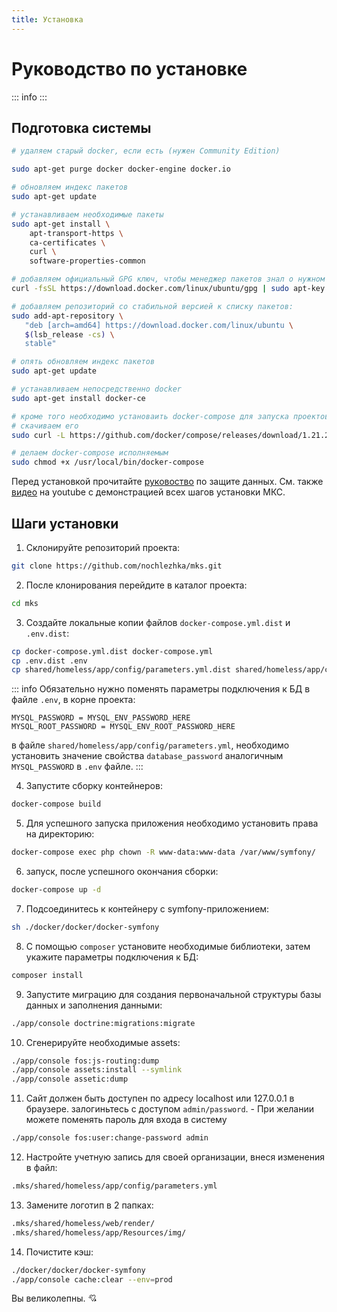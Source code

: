 ```yaml
---
title: Установка
---
```


<script setup>
import UserFormLink from '../../components/UserFormLink.vue';
</script>

# Руководство по установке

::: info
<UserFormLink/>
:::

## Подготовка системы

```bash
# удаляем старый docker, если есть (нужен Community Edition)

sudo apt-get purge docker docker-engine docker.io

# обновляем индекс пакетов
sudo apt-get update

# устанавливаем необходимые пакеты
sudo apt-get install \
    apt-transport-https \
    ca-certificates \
    curl \
    software-properties-common

# добавляем официальный GPG ключ, чтобы менеджер пакетов знал о нужном нам репозитории
curl -fsSL https://download.docker.com/linux/ubuntu/gpg | sudo apt-key add -

# добавляем репозиторий со стабильной версией к списку пакетов:
sudo add-apt-repository \
   "deb [arch=amd64] https://download.docker.com/linux/ubuntu \
   $(lsb_release -cs) \
   stable"

# опять обновляем индекс пакетов
sudo apt-get update

# устанавливаем непосредственно docker
sudo apt-get install docker-ce

# кроме того необходимо установаить docker-compose для запуска проектов
# скачиваем его
sudo curl -L https://github.com/docker/compose/releases/download/1.21.2/docker-compose-$(uname -s)-$(uname -m) -o /usr/local/bin/docker-compose

# делаем docker-compose исполняемым
sudo chmod +x /usr/local/bin/docker-compose

```

Перед установкой прочитайте [руковоство](./security.md) по защите данных.
См. также [видео](https://youtu.be/-kkOCI2BgLs) на youtube с демонстрацией всех шагов установки МКС. 


## Шаги установки

1. Склонируйте репозиторий проекта:
```bash
git clone https://github.com/nochlezhka/mks.git
```
2. После клонирования перейдите в каталог проекта:
```bash
cd mks
```

3. Создайте локальные копии файлов `docker-compose.yml.dist` и `.env.dist`:
```bash
cp docker-compose.yml.dist docker-compose.yml
cp .env.dist .env
cp shared/homeless/app/config/parameters.yml.dist shared/homeless/app/config/parameters.yml
```
::: info
 Обязательно нужно поменять параметры подключения к БД в файле `.env`, в корне проекта: 
```dotenv
MYSQL_PASSWORD = MYSQL_ENV_PASSWORD_HERE
MYSQL_ROOT_PASSWORD = MYSQL_ENV_ROOT_PASSWORD_HERE
```    
в файле
`shared/homeless/app/config/parameters.yml`, необходимо установить значение свойства `database_password`
аналогичным `MYSQL_PASSWORD` в `.env` файле.
:::
   

4. Запустите сборку контейнеров:
```bash
docker-compose build
```
    
5. Для успешного запуска приложения необходимо установить права на директорию:
```bash
docker-compose exec php chown -R www-data:www-data /var/www/symfony/
```

6. запуск, после успешного окончания сборки:
```bash
docker-compose up -d
```

7. Подсоединитесь к контейнеру с symfony-приложением:
```bash
sh ./docker/docker/docker-symfony
```

8. С помощью `composer` установите необходимые библиотеки, затем укажите параметры подключения к БД:
```bash
composer install
```

9.  Запустите миграцию для создания первоначальной структуры базы данных и заполнения данными: 
```bash
./app/console doctrine:migrations:migrate
```

10. Сгенерируйте необходимые assets:
```bash
./app/console fos:js-routing:dump
./app/console assets:install --symlink
./app/console assetic:dump
```
<!--@TODO: change last step if host already on 80:80 -->
11.  Cайт должен быть доступен по адресу localhost или 127.0.0.1 в браузере. залогиньтесь с доступом `admin/password`.
    - При желании можете поменять пароль для входа в систему
```bash
./app/console fos:user:change-password admin
```

12. Настройте учетную запись для своей организации, внеся изменения в файл:
```bash
.mks/shared/homeless/app/config/parameters.yml
 ```

<!--@TODO: define requirements for foto -->
13. Замените логотип в 2 папках:
```bash
.mks/shared/homeless/web/render/
.mks/shared/homeless/app/Resources/img/
 ```
 
14. Почистите кэш:
```bash
./docker/docker/docker-symfony
./app/console cache:clear --env=prod
```


Вы великолепны. :cupid:
